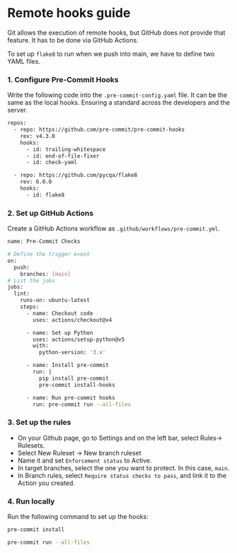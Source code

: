 # Remote hooks guide

Git allows the execution of remote hooks, but GitHub does not provide that feature. 
It has to be done via GitHub Actions.

To set up `flake8` to run when we push into main, we have to define two YAML files.

### 1. Configure Pre-Commit Hooks

Write the following code into the `.pre-commit-config.yaml` file. 
It can be the same as the local hooks. Ensuring a standard across the developers and the server.

```bash
repos:
  - repo: https://github.com/pre-commit/pre-commit-hooks
    rev: v4.3.0
    hooks:
      - id: trailing-whitespace
      - id: end-of-file-fixer
      - id: check-yaml

  - repo: https://github.com/pycqa/flake8
    rev: 6.0.0
    hooks:
      - id: flake8
```

### 2. Set up GitHub Actions

Create a GitHub Actions workflow as `.github/workflows/pre-commit.yml`. 

```bash
name: Pre-Commit Checks

# Define the trigger event
on:
  push:
    branches: [main]
# List the jobs
jobs:
  lint:
    runs-on: ubuntu-latest
    steps:
      - name: Checkout code
        uses: actions/checkout@v4

      - name: Set up Python
        uses: actions/setup-python@v5
        with:
          python-version: '3.x'

      - name: Install pre-commit
        run: |
          pip install pre-commit
          pre-commit install-hooks

      - name: Run pre-commit hooks
        run: pre-commit run --all-files
```

### 3. Set up the rules

- On your Github page, go to Settings and on the left bar, select Rules-> Rulesets.
- Select New Ruleset -> New branch ruleset
- Name it and set `Enforcement status` to Active.
- In target branches, select the one you want to protect. In this case, `main`.
- In Branch rules, select `Require status checks to pass`, and link it to the Action you created.

### 4. Run locally

Run the following command to set up the hooks:
```bash
pre-commit install
```

```bash
pre-commit run --all-files
```

